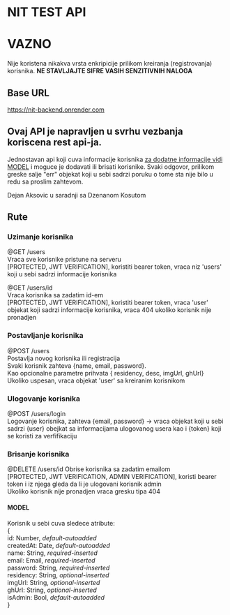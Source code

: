 # NIT TEST API

# VAZNO

Nije koristena nikakva vrsta enkripicije prilikom kreiranja (registrovanja) korisnika. **NE STAVLJAJTE SIFRE VASIH SENZITIVNIH NALOGA**

## Base URL <br>
https://nit-backend.onrender.com

## Ovaj API je napravljen u svrhu vezbanja koriscena rest api-ja.

Jednostavan api koji cuva informacije korisnika [za dodatne informacije vidi MODEL](####-MODEL) i moguce je dodavati ili brisati korisnike. Svaki odgovor, prilikom greske salje "err" objekat koji u sebi sadrzi poruku o tome sta nije bilo u redu sa proslim zahtevom.

Dejan Aksovic u saradnji sa Dzenanom Kosutom

## Rute

### Uzimanje korisnika
@GET /users <br>
Vraca sve korisnike pristune na serveru <br>
[PROTECTED, JWT VERIFICATION], koristiti bearer token, vraca niz 'users' koji u sebi sadrzi informacije korisnika <br>

@GET /users/id <br>
Vraca korisnika sa zadatim id-em <br>
[PROTECTED, JWT VERIFICATION], koristiti bearer token, vraca 'user' objekat koji sadrzi informacije korisnika, vraca 404 ukoliko korisnik nije pronadjen

### Postavljanje korisnika
@POST /users <br>
Postavlja novog korisnika ili registracija <br>
Svaki korisnik zahteva {name, email, password}. <br>
Kao opcionalne parametre prihvata { residency, desc, imgUrl, ghUrl} <br>
Ukoliko uspesan, vraca objekat 'user' sa kreiranim korisnikom

### Ulogovanje korisnika
@POST /users/login <br>
Logovanje korisnika, zahteva {email, password} -> vraca objekat koji u sebi sadrzi {user} obejkat sa informacijama ulogovanog usera kao i {token} koji se koristi za verfifikaciju

### Brisanje korisnika
@DELETE /users/id
Obrise korisnika sa zadatim emailom <br>
[PROTECTED, JWT VERIFICATION, ADMIN VERIFICATION], koristi bearer token i iz njega gleda da li je ulogovani korisnik admin <br>
Ukoliko korisnik nije pronadjen vraca gresku tipa 404 

#### MODEL
Korisnik u sebi cuva sledece atribute: <br>
{ <br>
    id: Number, _default-autoadded_ <br>
    createdAt: Date, _default-autoadded_ <br>
    name: String, _required-inserted_ <br>
    email: Email, _required-inserted_ <br>
    password: String, _required-inserted_ <br>
    residency: String, _optional-inserted_ <br>
    imgUrl: String, _optional-inserted_ <br>
    ghUrl: String, _optional-inserted_ <br>
    isAdmin: Bool, _default-autoadded_ <br>
}
